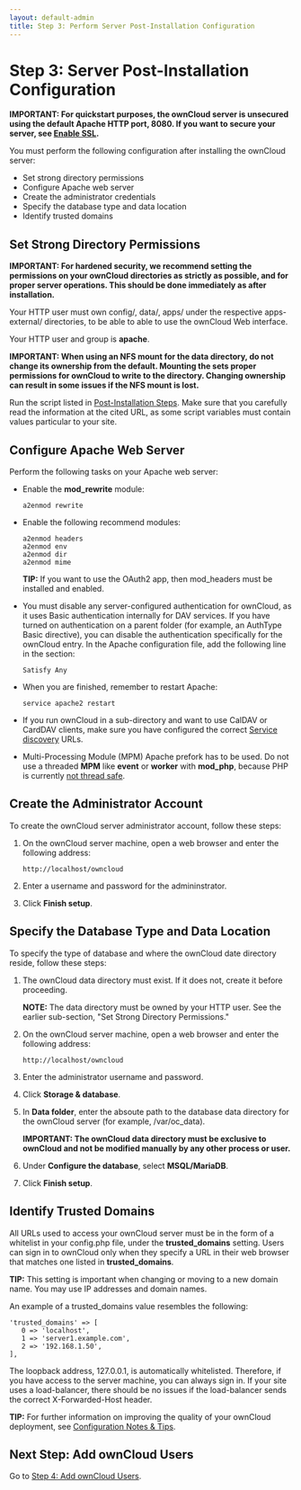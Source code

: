 ```yaml
---
layout: default-admin
title: Step 3: Perform Server Post-Installation Configuration
---
```


# Step 3: Server Post-Installation Configuration
**IMPORTANT: For quickstart purposes, the ownCloud server is unsecured using 
the default Apache HTTP port, 8080. If you want to secure your server, see 
[Enable SSL](https://doc.owncloud.org/server/administration_manual/installation/manual_installation.html#enable-ssl).**

You must perform the following configuration after installing the ownCloud server:
* Set strong directory permissions
* Configure Apache web server
* Create the administrator credentials
* Specify the database type and data location
* Identify trusted domains

## Set Strong Directory Permissions

**IMPORTANT: For hardened security, we recommend setting the permissions on your
ownCloud directories as strictly as possible, and for proper server operations. 
This should be done immediately as after installation.**

Your HTTP user must own config/, data/, apps/ under the respective
apps-external/ directories, to be able to able to use the ownCloud Web interface. 

Your HTTP user and group is **apache**.

**IMPORTANT: When using an NFS mount for the data directory, do not change its 
ownership from the default. Mounting the sets proper permissions for ownCloud to 
write to the directory. Changing ownership can result in some issues if the NFS 
mount is lost.** 

Run the script listed in 
[Post-Installation Steps](https://doc.owncloud.org/server/10.0/admin_manual/installation/installation_wizard.html#post-installation-steps-label).
Make sure that you carefully read the information at the cited URL, as some 
script variables must contain values particular to your site.

## Configure Apache Web Server
Perform the following tasks on your Apache web server:
* Enable the **mod_rewrite** module:
  ```
  a2enmod rewrite
  ```
* Enable the following recommend modules:
  ```
  a2enmod headers
  a2enmod env
  a2enmod dir
  a2enmod mime
  ```
  **TIP:** If you want to use the OAuth2 app, then mod_headers must be 
  installed and enabled.

* You must disable any server-configured authentication for ownCloud, 
  as it uses Basic authentication internally for DAV services. If 
  you have turned on authentication on a parent folder (for example, 
  an AuthType Basic directive), you can disable the authentication 
  specifically for the ownCloud entry. In the Apache configuration file, 
  add the following line in the <Directory> section:
  ```
  Satisfy Any
  ```
* When you are finished, remember to restart Apache:
  ```
  service apache2 restart
  ```
* If you run ownCloud in a sub-directory and want to use CalDAV or CardDAV 
  clients, make sure you have configured the correct 
  [Service discovery](https://doc.owncloud.org/server/10.0/admin_manual/issues/general_troubleshooting.html#service-discovery-label) URLs.

* Multi-Processing Module (MPM)
  Apache prefork has to be used. Do not use a threaded **MPM** like **event** 
  or **worker** with **mod_php**, because PHP is currently 
  [not thread safe](https://secure.php.net/manual/en/install.unix.apache2.php).

## Create the Administrator Account
To create the ownCloud server administrator account, follow these steps:

1. On the ownCloud server machine, open a web browser and enter the following address:
   ```
   http://localhost/owncloud
   ```
2. Enter a username and password for the admininstrator.

3. Click **Finish setup**.

## Specify the Database Type and Data Location
To specify the type of database and where the ownCloud date directory reside, follow these steps:

1. The ownCloud data directory must exist. If it does not, create it before proceeding.

   **NOTE:** The data directory must be owned by your HTTP user. 
   See the earlier sub-section, "Set Strong Directory Permissions."

2. On the ownCloud server machine, open a web browser and enter the following address:
   ```
   http://localhost/owncloud
   ```
3. Enter the administrator username and password.

4. Click **Storage & database**.

5. In **Data folder**, enter the absoute path to the database data directory for
   the ownCloud server (for example, /var/oc_data).

   **IMPORTANT: The ownCloud data directory must be exclusive to ownCloud and not be
   modified manually by any other process or user.** 

6. Under **Configure the database**, select **MSQL/MariaDB**.
   
7. Click **Finish setup**.

## Identify Trusted Domains

All URLs used to access your ownCloud server must be in the form of a 
whitelist in your config.php file, under the **trusted_domains** setting. 
Users can sign in to ownCloud only when they specify a URL in their web
browser that matches one listed in **trusted_domains**.

**TIP:** This setting is important when changing or moving to a new 
domain name. You may use IP addresses and domain names.

An example of a trusted_domains value resembles the following:

```
'trusted_domains' => [
   0 => 'localhost',
   1 => 'server1.example.com',
   2 => '192.168.1.50',
],
```

The loopback address, 127.0.0.1, is automatically whitelisted. Therefore, if you
have access to the server machine, you can always sign in. If your site uses a 
load-balancer, there should be no issues if the load-balancer sends the correct
X-Forwarded-Host header.

**TIP:** For further information on improving the quality of your ownCloud 
deployment, see 
[Configuration Notes & Tips](https://doc.owncloud.org/server/10.0/admin_manual/installation/configuration_notes_and_tips.html).

## Next Step: Add ownCloud Users
Go to [Step 4: Add ownCloud Users](./qs_admins_addusers.html).
